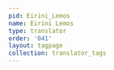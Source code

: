 ```yaml
---
pid: Eirini_Lemos
name: Eirini Lemos
type: translator
order: '041'
layout: tagpage
collection: translator_tags
---
```

